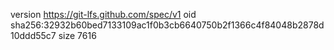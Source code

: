 version https://git-lfs.github.com/spec/v1
oid sha256:32932b60bed7133109ac1f0b3cb6640750b2f1366c4f84048b2878d10ddd55c7
size 7616
